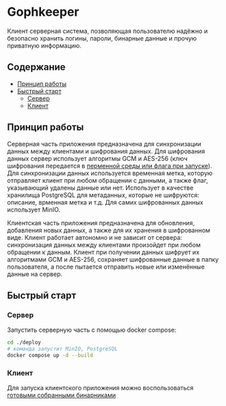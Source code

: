 <!-- omit in toc -->
# Gophkeeper
Клиент серверная система, позволяющая пользователю надёжно и безопасно хранить логины, пароли, бинарные данные и прочую приватную информацию.

<!-- omit in toc -->
## Содержание
- [Принцип работы](#принцип-работы)
- [Быстрый старт](#быстрый-старт)
  - [Сервер](#сервер)
  - [Клиент](#клиент)

## Принцип работы
Серверная часть приложения предназначена для синхронизации данных между клиентами и шифрования данных. 
Для шифрования данных сервер использует алгоритмы GCM и AES-256 (ключ шифрования передается в [перменной среды или флага при запуске](./internal/app/server/config.go#24)). Для синхронизации данных используется временная метка, которую отправляет клиент при любом обращении с данными, а также флаг, указывающий удалены данные или нет.
Использует в качестве хранилища PostgreSQL для метаданных, которые не шифруются: описание, врменная метка и т.д. Для самих шифрованных данных использует MinIO.

Клиентская часть приложения предназначена для обновления, добавления новых данных, а также для их хранения в шифрованном виде. Клиент работает автономно и не зависит от сервера: синхронизация данных между клиентами произойдет при любом обращении к данным.
Клиент при получении данных шифрует их алгоритмами GCM и AES-256, сохраняет шифрованные данные в папку пользователя, а после пытается отправить новые или изменённые данные на сервер.

## Быстрый старт

### Сервер
Запустить серверную часть с помощью docker compose:
```sh
cd ./deploy
# команда запустит MinIO, PostgreSQL
docker compose up -d --build
```

### Клиент
Для запуска клиентского приложения можно воспользоваться [готовыми собранными бинарниками](https://github.com/KartoonYoko/gophkeeper/releases/tag/1.0.1)

